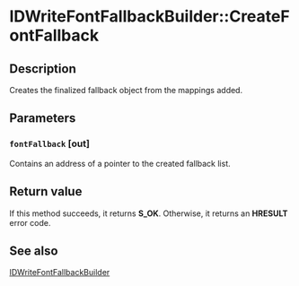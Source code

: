# IDWriteFontFallbackBuilder::CreateFontFallback

## Description

Creates the finalized fallback object from the mappings added.

## Parameters

### `fontFallback` [out]

Contains an address of a pointer to the created fallback list.

## Return value

If this method succeeds, it returns **S_OK**. Otherwise, it returns an **HRESULT** error code.

## See also

[IDWriteFontFallbackBuilder](https://learn.microsoft.com/windows/win32/api/dwrite_2/nn-dwrite_2-idwritefontfallbackbuilder)